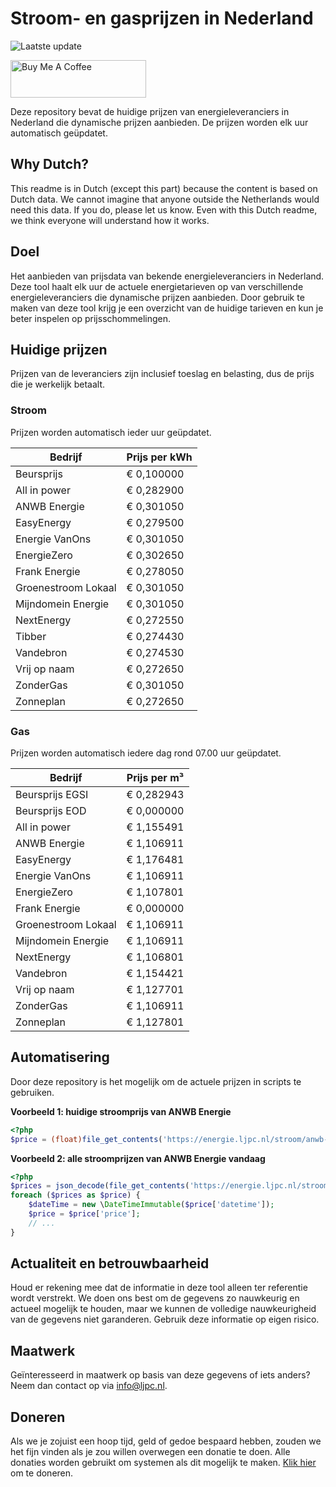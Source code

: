 # Stroom- en gasprijzen in Nederland

![Laatste update](https://img.shields.io/badge/laatste%20update-2024--05--14%2023%3A00%20CET-brightgreen)

<a href="https://www.buymeacoffee.com/Lars-" target="_blank"><img src="https://cdn.buymeacoffee.com/buttons/v2/default-orange.png" alt="Buy Me A Coffee" height="60" style="height: 60px !important;width: 217px !important;" ></a>

Deze repository bevat de huidige prijzen van energieleveranciers in Nederland die dynamische prijzen aanbieden. De prijzen worden elk uur automatisch geüpdatet.

## Why Dutch?

This readme is in Dutch (except this part) because the content is based on Dutch data. We cannot imagine that anyone outside the Netherlands would need this data. If you do, please let us know. Even with this Dutch readme, we think
everyone will understand how it works.

## Doel

Het aanbieden van prijsdata van bekende energieleveranciers in Nederland. Deze tool haalt elk uur de actuele energietarieven op van verschillende energieleveranciers die dynamische prijzen aanbieden. Door gebruik te maken van deze tool
krijg je een overzicht van de huidige tarieven en kun je beter inspelen op prijsschommelingen.

## Huidige prijzen

Prijzen van de leveranciers zijn inclusief toeslag en belasting, dus de prijs die je werkelijk betaalt.

### Stroom

Prijzen worden automatisch ieder uur geüpdatet.

 Bedrijf | Prijs per kWh 
---------|---------------
Beursprijs | € 0,100000
All in power | € 0,282900
ANWB Energie | € 0,301050
EasyEnergy | € 0,279500
Energie VanOns | € 0,301050
EnergieZero | € 0,302650
Frank Energie | € 0,278050
Groenestroom Lokaal | € 0,301050
Mijndomein Energie | € 0,301050
NextEnergy | € 0,272550
Tibber | € 0,274430
Vandebron | € 0,274530
Vrij op naam | € 0,272650
ZonderGas | € 0,301050
Zonneplan | € 0,272650


### Gas

Prijzen worden automatisch iedere dag rond 07.00 uur geüpdatet.

 Bedrijf | Prijs per m³ 
---------|--------------
Beursprijs EGSI | € 0,282943
Beursprijs EOD | € 0,000000
All in power | € 1,155491
ANWB Energie | € 1,106911
EasyEnergy | € 1,176481
Energie VanOns | € 1,106911
EnergieZero | € 1,107801
Frank Energie | € 0,000000
Groenestroom Lokaal | € 1,106911
Mijndomein Energie | € 1,106911
NextEnergy | € 1,106801
Vandebron | € 1,154421
Vrij op naam | € 1,127701
ZonderGas | € 1,106911
Zonneplan | € 1,127801


## Automatisering

Door deze repository is het mogelijk om de actuele prijzen in scripts te gebruiken.

**Voorbeeld 1: huidige stroomprijs van ANWB Energie**

```php
<?php
$price = (float)file_get_contents('https://energie.ljpc.nl/stroom/anwb-energie-nu.txt');

```

**Voorbeeld 2: alle stroomprijzen van ANWB Energie vandaag**

```php
<?php
$prices = json_decode(file_get_contents('https://energie.ljpc.nl/stroom/all-in-power-vandaag.json'),true);
foreach ($prices as $price) {
    $dateTime = new \DateTimeImmutable($price['datetime']);
    $price = $price['price'];
    // ...
}
```

## Actualiteit en betrouwbaarheid

Houd er rekening mee dat de informatie in deze tool alleen ter referentie wordt verstrekt. We doen ons best om de gegevens zo nauwkeurig en actueel mogelijk te houden, maar we kunnen de volledige nauwkeurigheid van de gegevens niet
garanderen. Gebruik deze informatie op eigen risico.

## Maatwerk

Geïnteresseerd in maatwerk op basis van deze gegevens of iets anders? Neem dan contact op
via [info@ljpc.nl](mailto:info@ljpc.nl?subject=Energie%20prijzen).

## Doneren

Als we je zojuist een hoop tijd, geld of gedoe bespaard hebben, zouden we het fijn vinden als je zou willen overwegen een
donatie te doen. Alle donaties worden gebruikt om systemen als dit mogelijk te
maken. [Klik hier](https://www.buymeacoffee.com/Lars-) om te doneren.
